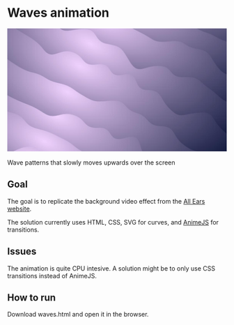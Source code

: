 # Waves animation

<img src="animation-screenshot.jpg">

Wave patterns that slowly moves upwards over the screen

## Goal
The goal is to replicate the background video effect from the [All Ears website](https://sv.allears.ai/).

The solution currently uses HTML, CSS, SVG for curves, and [AnimeJS](https://github.com/juliangarnier/anime) for transitions.

## Issues
The animation is quite CPU intesive. A solution might be to only use CSS transitions instead of AnimeJS.

## How to run
Download waves.html and open it in the browser.